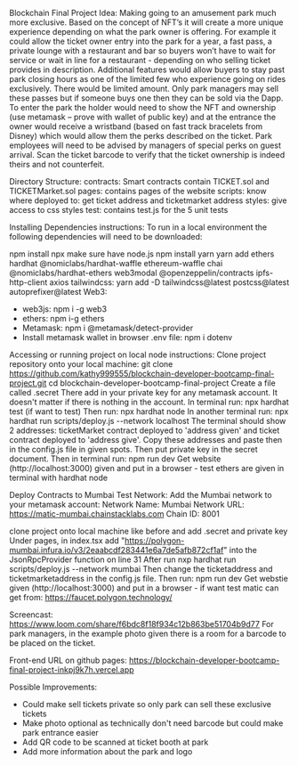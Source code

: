 Blockchain Final Project Idea:
Making going to an amusement park much more exclusive. Based on the concept of NFT’s it will create a more unique experience depending on what the park owner is offering. For example it could allow the ticket owner entry into the park for a year, a fast pass, a private lounge with a restaurant and bar so buyers won’t have to wait for service or wait in line for a restaurant - depending on who selling ticket provides in description. Additional features would allow buyers to stay past park closing hours as one of the limited few who experience going on rides exclusively. There would be limited amount. Only park managers may sell these passes but if someone buys one then they can be sold via the Dapp. To enter the park the holder would need to show the NFT and ownership (use metamask – prove with wallet of public key) and at the entrance the owner would receive a wristband (based on fast track bracelets from Disney) which would allow them the perks described on the ticket. Park employees will need to be advised by managers of special perks on guest arrival. Scan the ticket barcode to verify that the ticket ownership is indeed theirs and not counterfeit.   

Directory Structure:
contracts: Smart contracts contain TICKET.sol and TICKETMarket.sol
pages: contains pages of the website
scripts: know where deployed to: get ticket address and ticketmarket address
styles: give access to css styles
test: contains test.js for the 5 unit tests


Installing Dependencies instructions:
To run in a local environment the following dependencies will need to be downloaded:

npm install npx
make sure have node.js
npm install yarn
yarn add ethers hardhat @nomiclabs/hardhat-waffle ethereum-waffle chai @nomiclabs/hardhat-ethers web3modal @openzeppelin/contracts ipfs-http-client axios
tailwindcss: yarn add -D tailwindcss@latest postcss@latest autoprefixer@latest
Web3: 
- web3js: npm i -g web3
- ethers: npm i-g ethers
- Metamask: npm i @metamask/detect-provider
- Install metamask wallet in browser
.env file: npm i dotenv


Accessing or running project on local node instructions:
Clone project repository onto your local machine:
git clone https://github.com/kathy999555/blockchain-developer-bootcamp-final-project.git
cd blockchain-developer-bootcamp-final-project
Create a file called .secret There add in your private key for any metamask account. It doesn't matter if there is nothing in the account. 
In terminal run: npx hardhat test (if want to test)
Then run: npx hardhat node
In another terminal run: npx hardhat run scripts/deploy.js --network localhost
The terminal should show 2 addresses: ticketMarket contract deployed to 'address given' and ticket contract deployed to 'address give'. Copy these addresses and paste then in the config.js file in given spots. 
Then put private key in the secret document.
Then in terminal run: npm run dev
Get website (http://localhost:3000) given and put in a browser - test ethers are given in terminal with hardhat node

Deploy Contracts to Mumbai Test Network:
Add the Mumbai network to your metamask account: 
Network Name: Mumbai
Network URL: https://matic-mumbai.chainstacklabs.com
Chain ID: 8001

clone project onto local machine like before and add .secret and private key
Under pages, in index.tsx add "https://polygon-mumbai.infura.io/v3/2eaabcdf283441e6a7de5afb872cf1af" into the JsonRpcProvider function on line 31
After run nxp hardhat run scripts/deploy.js --network mumbai
Then change the ticketaddress and ticketmarketaddress in the config.js file. 
Then run: npm run dev
Get webstie given (http://localhost:3000) and put in a browser - if want test matic can get from: https://faucet.polygon.technology/

Screencast:
https://www.loom.com/share/f6bdc8f18f934c12b863be51704b9d77
For park managers, in the example photo given there is a room for a barcode to be placed on the ticket.

Front-end URL on github pages:
https://blockchain-developer-bootcamp-final-project-inkpj9k7h.vercel.app


Possible Improvements:
- Could make sell tickets private so only park can sell these exclusive tickets
- Make photo optional as technically don't need barcode but could make park entrance easier
- Add QR code to be scanned at ticket booth at park
- Add more information about the park and logo
